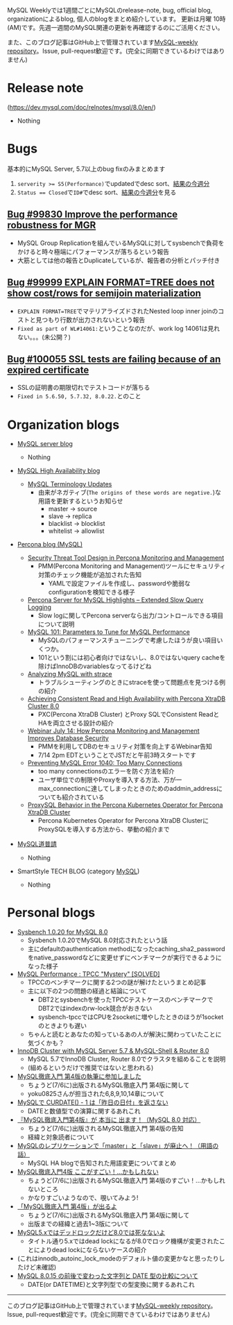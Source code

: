 MySQL Weeklyでは1週間ごとにMySQLのrelease-note, bug, official blog, organizationによるblog, 個人のblogをまとめ紹介しています。
更新は月曜 10時(AM)です。先週一週間のMySQL関連の更新を再確認するのにご活用ください。

また、このブログ記事はGitHub上で管理されています[MySQL-weekly repository](https://github.com/tom--bo/MySQL-weekly)。Issue, pull-request歓迎です。(完全に同期できているわけではありません)


# Release note

(https://dev.mysql.com/doc/relnotes/mysql/8.0/en/)

- Nothing

# Bugs

基本的にMySQL Server, 5.7以上のbug fixのみまとめます

1. `serverity >= S5(Performance)`でupdatedでdesc sort、[結果の今週分](https://bugs.mysql.com/search.php?cmd=display&status=All&severity=-5&os=5&bug_age=0&order_by=mtime&direction=ASC&limit=30&mine=0&reorder_by=mtime)
1. `Status == Closed`で`ID#`でdesc sort、[結果の今週分](https://bugs.mysql.com/search.php?search_for=&status=Closed&severity=&limit=10&order_by=id&cmd=display&direction=DESC&os=0&phpver=&bug_age=0)を見る


## [Bug #99830	Improve the performance robustness for MGR](https://bugs.mysql.com/bug.php?id=99830)

- MySQL Group Replicationを組んでいるMySQLに対してsysbenchで負荷をかけると時々極端にパフォーマンスが落ちるという報告
- 大筋としては他の報告とDuplicateしているが、報告者の分析とパッチ付き


## [Bug #99999	EXPLAIN FORMAT=TREE does not show cost/rows for semijoin materialization](https://bugs.mysql.com/bug.php?id=99999)

- `EXPLAIN FORMAT=TREE`でマテリアライズドされたNested loop inner joinのコストと見つもり行数が出力されないという報告
- `Fixed as part of WL#14061:`ということなのだが、work log 14061は見れない。。。(未公開？)

## [Bug #100055	SSL tests are failing because of an expired certificate](https://bugs.mysql.com/bug.php?id=100055)

- SSLの証明書の期限切れでテストコードが落ちる
- `Fixed in 5.6.50, 5.7.32, 8.0.22.`とのこと


# Organization blogs

- [MySQL server blog](https://mysqlserverteam.com/)
  - Nothing

- [MySQL High Availability blog](https://mysqlhighavailability.com/)
  - [MySQL Terminology Updates](https://mysqlhighavailability.com/mysql-terminology-updates/)
    - 由来がネガティブ(`The origins of these words are negative.`)な用語を更新するというお知らせ
      - master -> source
      - slave -> replica
      - blacklist -> blocklist
      - whitelist -> allowlist

- [Percona blog (MySQL)](https://www.percona.com/blog/)
  - [Security Threat Tool Design in Percona Monitoring and Management](https://www.percona.com/blog/2020/06/29/security-threat-tool-design-in-percona-monitoring-and-management/)
    - PMM(Percona Monitoring and Management)ツールにセキュリティ対策のチェック機能が追加された告知
      - YAMLで設定ファイルを作成し、passwordや脆弱なconfigurationを検知できる様子
  - [Percona Server for MySQL Highlights – Extended Slow Query Logging](https://www.percona.com/blog/2020/06/29/percona-server-for-mysql-highlights-extended-slow-query-logging/)
    - Slow logに関してPercona serverなら出力/コントロールできる項目について説明
  - [MySQL 101: Parameters to Tune for MySQL Performance](https://www.percona.com/blog/2020/06/30/mysql-101-parameters-to-tune-for-mysql-performance/)
    - MySQLのパフォーマンスチューニングで考慮したほうが良い項目いくつか。
    - 101という割には初心者向けではないし、8.0ではないquery cacheを除けばInnoDBのvariablesなってるけどね
  - [Analyzing MySQL with strace](https://www.percona.com/blog/2020/06/30/analyzing-mysql-with-strace/)
    - トラブルシューティングのときにstraceを使って問題点を見つける例の紹介
  - [Achieving Consistent Read and High Availability with Percona XtraDB Cluster 8.0](https://www.percona.com/blog/2020/07/01/achieving-consistent-read-and-high-availability-with-percona-xtradb-cluster-8-0/)
    - PXC(Percona XtraDB Cluster) とProxy SQLでConsistent ReadとHAを両立させる設計の紹介
  - [Webinar July 14: How Percona Monitoring and Management Improves Database Security](https://www.percona.com/blog/2020/07/01/webinar-july-14-how-percona-monitoring-and-management-improves-database-security/)
    - PMMを利用してDBのセキュリティ対策を向上するWebinar告知
    - 7/14 2pm EDTということでJSTだと午前3時スタートです
  - [Preventing MySQL Error 1040: Too Many Connections](https://www.percona.com/blog/2020/07/01/preventing-mysql-error-1040-too-many-connections/)
    - too many connectionsのエラーを防ぐ方法を紹介
    - ユーザ単位での制限やProxyを導入する方法、万が一max_connectionに達してしまったときのためのaddmin_addressについても紹介されている
  - [ProxySQL Behavior in the Percona Kubernetes Operator for Percona XtraDB Cluster](https://www.percona.com/blog/2020/07/03/proxysql-behavior-in-the-percona-kubernetes-operator-for-percona-xtradb-cluster/)
    - Percona Kubernetes Operator for Percona XtraDB ClusterにProxySQLを導入する方法から、挙動の紹介まで


- [MySQL道普請](https://gihyo.jp/dev/serial/01/mysql-road-construction-news)
  - Nothing

- SmartStyle TECH BLOG (category [MySQL](https://www.s-style.co.jp/blog/category/tech/mysql/))
  - Nothing


# Personal blogs


- [Sysbench 1.0.20 for MySQL 8.0](https://lefred.be/content/sysbench-1-0-20-for-mysql-8-0/)
  - Sysbench 1.0.20でMySQL 8.0対応されたという話
  - 主にdefaultのauthentication methodになったcaching_sha2_passwordをnative_passwordなどに変更せずにベンチマークが実行できるようになった様子
- [MySQL Performance : TPCC "Mystery" [SOLVED]](http://dimitrik.free.fr/blog/posts/mysql-80-tpcc-mystery.html)
  - TPCCのベンチマークに関する2つの謎が解けたというまとめ記事
  - 主に以下の2つの問題の経過と結論について
    - DBT2とsysbenchを使ったTPCCテストケースのベンチマークでDBT2ではindexのrw-lock競合がおきない
    - sysbench-tpccではCPUを2socketに増やしたときのほうが1socketのときよりも遅い
  - ちゃんと読むとあなたの知っているあの人が解決に関わっていたことに気づくかも？
- [InnoDB Cluster with MySQL Server 5.7 & MySQL-Shell & Router 8.0](https://thesubtlepath.com/mysql/innodb-cluster-with-mysql-server-5-7-mysql-shell-router-8-0/)
  - MySQL 5.7でInnoDB Cluster, Router 8.0でクラスタを組めることを説明
  - (組めるというだけで推奨ではないと思われる)
- [MySQL徹底入門 第4版の執筆に参加しました](https://yoku0825.blogspot.com/2020/07/mysql-4.html)
  - ちょうど(7/6に)出版されるMySQL徹底入門 第4版に関して
  - yoku0825さんが担当された6,8,9,10,14章について
- [MySQLで CURDATE() - 1 は「昨日の日付」を返さない](https://yoku0825.blogspot.com/2020/07/mysql-curdate-1.html)
  - DATEと数値型での演算に関するあれこれ
- [『MySQL徹底入門第4版』が 本当に 出ます！（MySQL 8.0 対応）](https://sakaik.hateblo.jp/entry/20200628/MySQL_tettei_nyumon)
  - ちょうど(7/6に)出版されるMySQL徹底入門 第4版の告知
  - 経緯と対象読者について
- [MySQLのレプリケーションで「master」と「slave」が廃止へ！（用語の話）](https://sakaik.hateblo.jp/entry/20200702/mysql_changes_some_terminologies_eg_master_slave)
  - MySQL HA blogで告知された用語変更についてまとめ
- [MySQL徹底入門4版 ここがすごい！...かもしれない](https://sakaik.hateblo.jp/entry/20200705/MySQL_tettei_nyuumon_sugoi)
  - ちょうど(7/6に)出版されるMySQL徹底入門 第4版のすごい！...かもしれないところ
  - かなりすごいようなので、覗いてみよう!
- [「MySQL徹底入門 第4版」が出るよ](https://tmtms.hatenablog.com/entry/202006/mysql-book)
  - ちょうど(7/6に)出版されるMySQL徹底入門 第4版に関して
  - 出版までの経緯と過去1~3版について
- [MySQL5.xではデッドロックだけど8.0では死なないよ](http://next4us-ti.hatenablog.com/entry/2020/06/30/223009)
  - タイトル通り5.xではdead lockになるが8.0でロック機構が変更されたことによりdead lockにならないケースの紹介
- (これはinnodb_autoinc_lock_modeのデフォルト値の変更かなと思ったりしたけど未確認)
- [MySQL 8.0.15 の前後で変わった文字列と DATE 型の比較について](https://rabbitfoot141.hatenablog.com/entry/2020/07/01/215728)
  - DATE(or DATETIME)と文字列型での型変換に関するあれこれ


-----

このブログ記事はGitHub上で管理されています[MySQL-weekly repository](https://github.com/tom--bo/MySQL-weekly)。Issue, pull-request歓迎です。(完全に同期できているわけではありません)
